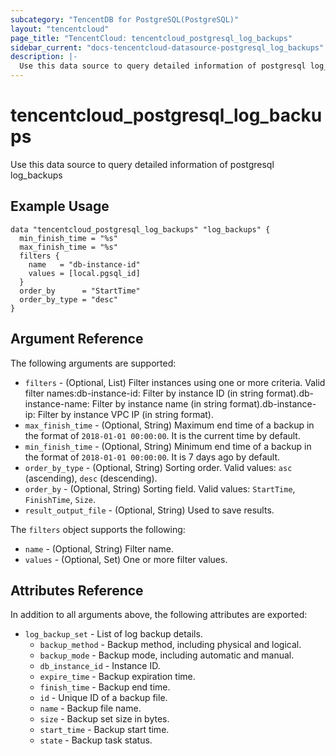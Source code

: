 ```yaml
---
subcategory: "TencentDB for PostgreSQL(PostgreSQL)"
layout: "tencentcloud"
page_title: "TencentCloud: tencentcloud_postgresql_log_backups"
sidebar_current: "docs-tencentcloud-datasource-postgresql_log_backups"
description: |-
  Use this data source to query detailed information of postgresql log_backups
---
```


# tencentcloud_postgresql_log_backups

Use this data source to query detailed information of postgresql log_backups

## Example Usage

```hcl
data "tencentcloud_postgresql_log_backups" "log_backups" {
  min_finish_time = "%s"
  max_finish_time = "%s"
  filters {
    name   = "db-instance-id"
    values = [local.pgsql_id]
  }
  order_by      = "StartTime"
  order_by_type = "desc"
}
```

## Argument Reference

The following arguments are supported:

* `filters` - (Optional, List) Filter instances using one or more criteria. Valid filter names:db-instance-id: Filter by instance ID (in string format).db-instance-name: Filter by instance name (in string format).db-instance-ip: Filter by instance VPC IP (in string format).
* `max_finish_time` - (Optional, String) Maximum end time of a backup in the format of `2018-01-01 00:00:00`. It is the current time by default.
* `min_finish_time` - (Optional, String) Minimum end time of a backup in the format of `2018-01-01 00:00:00`. It is 7 days ago by default.
* `order_by_type` - (Optional, String) Sorting order. Valid values: `asc` (ascending), `desc` (descending).
* `order_by` - (Optional, String) Sorting field. Valid values: `StartTime`, `FinishTime`, `Size`.
* `result_output_file` - (Optional, String) Used to save results.

The `filters` object supports the following:

* `name` - (Optional, String) Filter name.
* `values` - (Optional, Set) One or more filter values.

## Attributes Reference

In addition to all arguments above, the following attributes are exported:

* `log_backup_set` - List of log backup details.
  * `backup_method` - Backup method, including physical and logical.
  * `backup_mode` - Backup mode, including automatic and manual.
  * `db_instance_id` - Instance ID.
  * `expire_time` - Backup expiration time.
  * `finish_time` - Backup end time.
  * `id` - Unique ID of a backup file.
  * `name` - Backup file name.
  * `size` - Backup set size in bytes.
  * `start_time` - Backup start time.
  * `state` - Backup task status.



